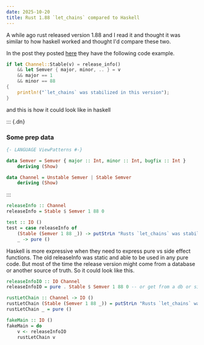 ```yaml
---
date: 2025-10-20
title: Rust 1.88 `let_chains` compared to Haskell
---
```


A while ago rust released version 1.88 and I read it and thought it was similar to how haskell
worked and thought I'd compare these two.

In the post they posted [here](https://blog.rust-lang.org/2025/06/26/Rust-1.88.0/) they have the following
code example.

```rust
if let Channel::Stable(v) = release_info()
    && let Semver { major, minor, .. } = v
    && major == 1
    && minor == 88
{
    println!("`let_chains` was stabilized in this version");
}
```

and this is how it could look like in haskell

::: {.dn}

### Some prep data

```haskell
{- LANGUAGE ViewPatterns #-}

data Semver = Semver { major :: Int, minor :: Int, bugfix :: Int }
    deriving (Show)

data Channel = Unstable Semver | Stable Semver
    deriving (Show)
```

:::

```haskell
releaseInfo :: Channel
releaseInfo = Stable $ Semver 1 88 0

test :: IO ()
test = case releaseInfo of
    (Stable (Semver 1 88 _)) -> putStrLn "Rusts `let_chains` was stabilized in this version"
    _ -> pure ()
```

Haskell is more expressive
when they need to express pure vs side effect functions. The old releaseInfo was static and
able to be used in any pure code. But most of the time the release version might come from
a database or another source of truth. So it could look like this.

```haskell
releaseInfoIO :: IO Channel
releaseInfoIO = pure . Stable $ Semver 1 88 0 -- or get from a db or similar

rustLetChain :: Channel -> IO ()
rustLetChain (Stable (Semver 1 88 _)) = putStrLn "Rusts `let_chains` was stabilized in this version"
rustLetChain _ = pure ()

fakeMain :: IO ()
fakeMain = do
    v <- releaseInfoIO
    rustLetChain v
```
